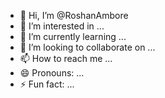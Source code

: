 - 👋 Hi, I’m @RoshanAmbore
- 👀 I’m interested in ...
- 🌱 I’m currently learning ...
- 💞️ I’m looking to collaborate on ...
- 📫 How to reach me ...
- 😄 Pronouns: ...
- ⚡ Fun fact: ...

<!---
RoshanAmbore/RoshanAmbore is a ✨ special ✨ repository because its `README.md` (this file) appears on your GitHub profile.
You can click the Preview link to take a look at your changes.
--->
